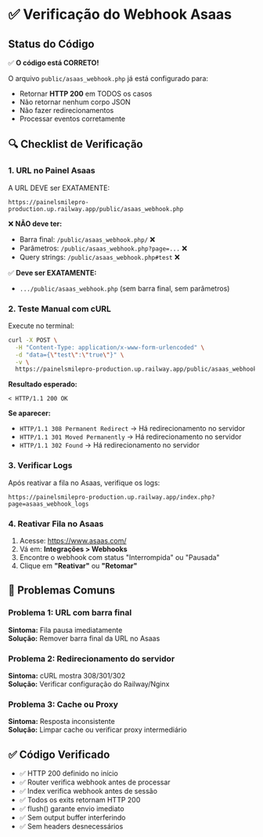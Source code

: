 # ✅ Verificação do Webhook Asaas

## Status do Código

✅ **O código está CORRETO!**

O arquivo `public/asaas_webhook.php` já está configurado para:
- Retornar **HTTP 200** em TODOS os casos
- Não retornar nenhum corpo JSON
- Não fazer redirecionamentos
- Processar eventos corretamente

## 🔍 Checklist de Verificação

### 1. URL no Painel Asaas

A URL DEVE ser EXATAMENTE:
```
https://painelsmilepro-production.up.railway.app/public/asaas_webhook.php
```

❌ **NÃO deve ter:**
- Barra final: `/public/asaas_webhook.php/` ❌
- Parâmetros: `/public/asaas_webhook.php?page=...` ❌
- Query strings: `/public/asaas_webhook.php#test` ❌

✅ **Deve ser EXATAMENTE:**
- `.../public/asaas_webhook.php` (sem barra final, sem parâmetros)

### 2. Teste Manual com cURL

Execute no terminal:
```bash
curl -X POST \
  -H "Content-Type: application/x-www-form-urlencoded" \
  -d "data={\"test\":\"true\"}" \
  -v \
  https://painelsmilepro-production.up.railway.app/public/asaas_webhook.php
```

**Resultado esperado:**
```
< HTTP/1.1 200 OK
```

**Se aparecer:**
- `HTTP/1.1 308 Permanent Redirect` → Há redirecionamento no servidor
- `HTTP/1.1 301 Moved Permanently` → Há redirecionamento no servidor
- `HTTP/1.1 302 Found` → Há redirecionamento no servidor

### 3. Verificar Logs

Após reativar a fila no Asaas, verifique os logs:
```
https://painelsmilepro-production.up.railway.app/index.php?page=asaas_webhook_logs
```

### 4. Reativar Fila no Asaas

1. Acesse: https://www.asaas.com/
2. Vá em: **Integrações > Webhooks**
3. Encontre o webhook com status "Interrompida" ou "Pausada"
4. Clique em **"Reativar"** ou **"Retomar"**

## 🚨 Problemas Comuns

### Problema 1: URL com barra final
**Sintoma:** Fila pausa imediatamente  
**Solução:** Remover barra final da URL no Asaas

### Problema 2: Redirecionamento do servidor
**Sintoma:** cURL mostra 308/301/302  
**Solução:** Verificar configuração do Railway/Nginx

### Problema 3: Cache ou Proxy
**Sintoma:** Resposta inconsistente  
**Solução:** Limpar cache ou verificar proxy intermediário

## ✅ Código Verificado

- ✅ HTTP 200 definido no início
- ✅ Router verifica webhook antes de processar
- ✅ Index verifica webhook antes de sessão
- ✅ Todos os exits retornam HTTP 200
- ✅ flush() garante envio imediato
- ✅ Sem output buffer interferindo
- ✅ Sem headers desnecessários
